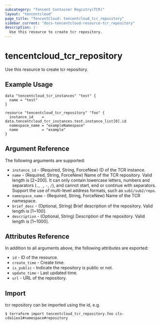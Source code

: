 ```yaml
---
subcategory: "Tencent Container Registry(TCR)"
layout: "tencentcloud"
page_title: "TencentCloud: tencentcloud_tcr_repository"
sidebar_current: "docs-tencentcloud-resource-tcr_repository"
description: |-
  Use this resource to create tcr repository.
---
```


# tencentcloud_tcr_repository

Use this resource to create tcr repository.

## Example Usage

```hcl
data "tencentcloud_tcr_instances" "test" {
  name = "test"
}

resource "tencentcloud_tcr_repository" "foo" {
  instance_id    = data.tencentcloud_tcr_instances.test.instance_list[0].id
  namespace_name = "exampleNamespace"
  name           = "example"
}
```

## Argument Reference

The following arguments are supported:

* `instance_id` - (Required, String, ForceNew) ID of the TCR instance.
* `name` - (Required, String, ForceNew) Name of the TCR repository. Valid length is [2~200]. It can only contain lowercase letters, numbers and separators (`.`, `_`, `-`, `/`), and cannot start, end or continue with separators. Support the use of multi-level address formats, such as `sub1/sub2/repo`.
* `namespace_name` - (Required, String, ForceNew) Name of the TCR namespace.
* `brief_desc` - (Optional, String) Brief description of the repository. Valid length is [1~100].
* `description` - (Optional, String) Description of the repository. Valid length is [1~1000].

## Attributes Reference

In addition to all arguments above, the following attributes are exported:

* `id` - ID of the resource.
* `create_time` - Create time.
* `is_public` - Indicate the repository is public or not.
* `update_time` - Last updated time.
* `url` - URL of the repository.


## Import

tcr repository can be imported using the id, e.g.

```
$ terraform import tencentcloud_tcr_repository.foo cls-cda1iex1#namespace#repository
```

